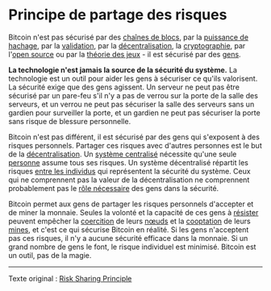Principe de partage des risques
===============================

Bitcoin n'est pas sécurisé par des [chaînes de blocs](https://fr.wikipedia.org/wiki/Blockchain), par la [puissance de hachage](), par la [validation](ch101-glossary.md#validation), par la [décentralisation](ch101-glossary.md#centralisation), la [cryptographie](https://fr.wikipedia.org/wiki/Cryptographie), par l'[open source](https://fr.wikipedia.org/wiki/Free/Libre_Open_Source_Software) ou par la [théorie des jeux](ch067-prisoners-dilemma-fallacy.md) - il est sécurisé par des [gens](ch101-glossary.md#personne).

**La technologie n'est jamais la source de la sécurité du système.** La technologie est un outil pour aider les gens à sécuriser ce qu'ils valorisent. La sécurité exige que des gens agissent. Un serveur ne peut pas être sécurisé par un pare-feu s'il n'y a pas de verrou sur la porte de la salle des serveurs, et un verrou ne peut pas sécuriser la salle des serveurs sans un gardien pour surveiller la porte, et un gardien ne peut pas sécuriser la porte sans risque de blessure personnelle.

Bitcoin n'est pas différent, il est sécurisé par des gens qui s'exposent à des risques personnels. Partager ces risques avec d'autres personnes est le but de la [décentralisation](ch101-glossary.md#décentralisation). Un [système centralisé](https://en.wikipedia.org/wiki/Liberty_Reserve) nécessite qu'une seule [personne](https://fr.wikipedia.org/wiki/Ross_Ulbricht) assume tous ses risques. Un système décentralisé répartit les risques [entre les individus](https://fr.wikipedia.org/wiki/BitTorrent) qui représentent la sécurité du système. Ceux qui ne comprennent pas la valeur de la décentralisation ne comprennent probablement pas le [rôle nécessaire](https://www.theatlantic.com/magazine/archive/2017/09/big-in-venezuela/534177/) des gens dans la sécurité.

Bitcoin permet aux gens de partager les risques personnels d'accepter et de miner la monnaie. Seules la volonté et la capacité de ces gens à [résister](ch004-axiom-of-resistance.md) peuvent empêcher la [coercition](ch101-glossary.md#coercition) de leurs [nœuds](ch101-glossary.md#nœud) et la [cooptation](ch101-glossary.md#cooptation) de leurs [mines](ch101-glossary.md#mine), et c'est ce qui sécurise Bitcoin en réalité. Si les gens n'acceptent pas ces risques, il n'y a aucune sécurité efficace dans la monnaie. Si un grand nombre de gens le font, le risque individuel est minimisé. Bitcoin est un outil, pas de la magie.

---

Texte original : [Risk Sharing Principle](https://github.com/libbitcoin/libbitcoin-system/wiki/Risk-Sharing-Principle)